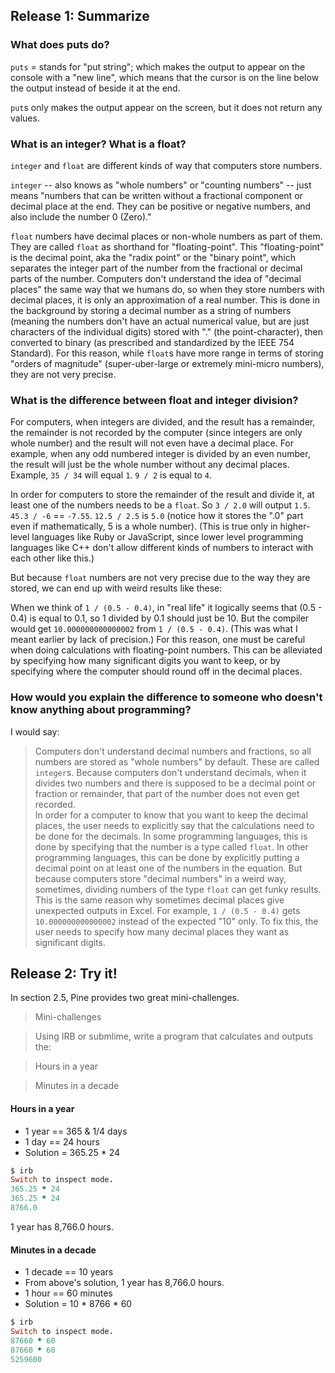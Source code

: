 ## Release 1: Summarize

### What does puts do?
`puts` = stands for "put string"; which makes the output to appear on the console with a "new line", which means that the cursor is on the line below the output instead of beside it at the end.  

`put`s only makes the output appear on the screen, but it does not return any values.  
### What is an integer? What is a float?
`integer` and `float` are different kinds of way that computers store numbers.  

`integer` -- also knows as "whole numbers" or "counting numbers" -- just means "numbers that can be written without a fractional component or decimal place at the end.  They can be positive or negative numbers, and also include the number 0 (Zero)."

`float` numbers have decimal places or non-whole numbers as part of them.  They are called `float` as shorthand for "floating-point".  This "floating-point" is the decimal point, aka the "radix point" or the "binary point", which separates the integer part of the number from the fractional or decimal parts of the number.  Computers don't understand the idea of "decimal places" the same way that we humans do, so when they store numbers with decimal places, it is only an approximation of a real number.  This is done in the background by storing a decimal number as a string of numbers (meaning the numbers don't have an actual numerical value, but are just characters of the individual digits) stored with "." (the point-character), then converted to binary (as prescribed and standardized by the IEEE 754 Standard).  For this reason, while `float`s have more range in terms of storing "orders of magnitude" (super-uber-large or extremely mini-micro numbers), they are not very precise.  

### What is the difference between float and integer division? 
For computers, when integers are divided, and the result has a remainder, the remainder is not recorded by the computer (since integers are only whole number) and the result will not even have a decimal place.  For example, when any odd numbered integer is divided by an even number, the result will just be the whole number without any decimal places.  Example, `35 / 34` will equal `1`.  `9 / 2` is equal to `4`.

In order for computers to store the remainder of the result and divide it, at least one of the numbers needs to be a `float`.  So `3 / 2.0` will output `1.5`.  `45.3 / -6` == `-7.55`.  `12.5 / 2.5` is `5.0` (notice how it stores the ".0" part even if mathematically, 5 is a whole number).  (This is true only in higher-level languages like Ruby or JavaScript, since lower level programming languages like C++ don't allow different kinds of numbers to interact with each other like this.)

But because `float` numbers are not very precise due to the way they are stored, we can end up with weird results like these:

When we think of `1 / (0.5 - 0.4)`, in "real life" it logically seems that (0.5 - 0.4) is equal to 0.1, so 1 divided by 0.1 should just be 10.  But the compiler would get `10.000000000000002` from `1 / (0.5 - 0.4)`.  (This was what I meant earlier by lack of precision.)  For this reason, one must be careful when doing calculations with floating-point numbers.  This can be alleviated by specifying how many significant digits you want to keep, or by specifying where the computer should round off in the decimal places.  

### How would you explain the difference to someone who doesn't know anything about programming?
I would say: 
> Computers don't understand decimal numbers and fractions, so all numbers are stored as "whole numbers" by default.  These are called `integer`s.  Because computers don't understand decimals, when it divides two numbers and there is supposed to be a decimal point or fraction or remainder, that part of the number does not even get recorded.  
> In order for a computer to know that you want to keep the decimal places, the user needs to explicitly say that the calculations need to be done for the decimals.  In some programming languages, this is done by specifying that the number is a type called `float`.  In other programming languages, this can be done by explicitly putting a decimal point on at least one of the numbers in the equation.  But because computers store "decimal numbers" in a weird way, sometimes, dividing numbers of the type `float` can get funky results.  This is the same reason why sometimes decimal places give unexpected outputs in Excel.  For example, `1 / (0.5 - 0.4)` gets `10.000000000000002` instead of the expected "10" only.  To fix this, the user needs to specify how many decimal places they want as significant digits.  

## Release 2: Try it!

In section 2.5, Pine provides two great mini-challenges.

> Mini-challenges

> Using IRB or submlime, write a program that calculates and outputs the:

> Hours in a year

> Minutes in a decade

#### Hours in a year
- 1 year == 365 & 1/4 days
- 1 day == 24 hours
- Solution = 365.25 * 24
```ruby
$ irb
Switch to inspect mode.
365.25 * 24
365.25 * 24
8766.0
```
1 year has 8,766.0 hours.
#### Minutes in a decade
- 1 decade == 10 years
- From above's solution, 1 year has 8,766.0 hours.
- 1 hour == 60 minutes
- Solution = 10 * 8766 * 60
```ruby
$ irb
Switch to inspect mode.
87660 * 60
87660 * 60
5259600
```